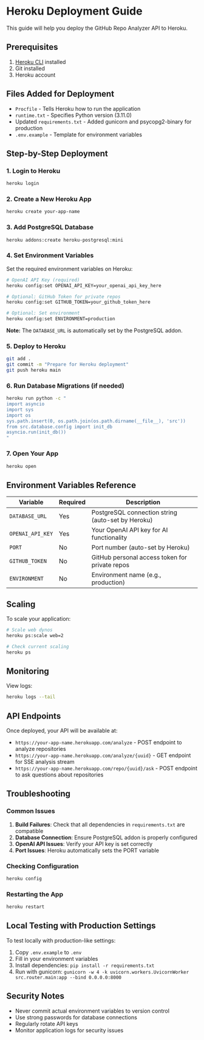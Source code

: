 # Heroku Deployment Guide

This guide will help you deploy the GitHub Repo Analyzer API to Heroku.

## Prerequisites

1. [Heroku CLI](https://devcenter.heroku.com/articles/heroku-cli) installed
2. Git installed
3. Heroku account

## Files Added for Deployment

- `Procfile` - Tells Heroku how to run the application
- `runtime.txt` - Specifies Python version (3.11.0)
- Updated `requirements.txt` - Added gunicorn and psycopg2-binary for production
- `.env.example` - Template for environment variables

## Step-by-Step Deployment

### 1. Login to Heroku
```bash
heroku login
```

### 2. Create a New Heroku App
```bash
heroku create your-app-name
```

### 3. Add PostgreSQL Database
```bash
heroku addons:create heroku-postgresql:mini
```

### 4. Set Environment Variables

Set the required environment variables on Heroku:

```bash
# OpenAI API Key (required)
heroku config:set OPENAI_API_KEY=your_openai_api_key_here

# Optional: GitHub Token for private repos
heroku config:set GITHUB_TOKEN=your_github_token_here

# Optional: Set environment
heroku config:set ENVIRONMENT=production
```

**Note:** The `DATABASE_URL` is automatically set by the PostgreSQL addon.

### 5. Deploy to Heroku
```bash
git add .
git commit -m "Prepare for Heroku deployment"
git push heroku main
```

### 6. Run Database Migrations (if needed)
```bash
heroku run python -c "
import asyncio
import sys
import os
sys.path.insert(0, os.path.join(os.path.dirname(__file__), 'src'))
from src.database.config import init_db
asyncio.run(init_db())
"
```

### 7. Open Your App
```bash
heroku open
```

## Environment Variables Reference

| Variable | Required | Description |
|----------|----------|-------------|
| `DATABASE_URL` | Yes | PostgreSQL connection string (auto-set by Heroku) |
| `OPENAI_API_KEY` | Yes | Your OpenAI API key for AI functionality |
| `PORT` | No | Port number (auto-set by Heroku) |
| `GITHUB_TOKEN` | No | GitHub personal access token for private repos |
| `ENVIRONMENT` | No | Environment name (e.g., production) |

## Scaling

To scale your application:

```bash
# Scale web dynos
heroku ps:scale web=2

# Check current scaling
heroku ps
```

## Monitoring

View logs:
```bash
heroku logs --tail
```

## API Endpoints

Once deployed, your API will be available at:
- `https://your-app-name.herokuapp.com/analyze` - POST endpoint to analyze repositories
- `https://your-app-name.herokuapp.com/analyze/{uuid}` - GET endpoint for SSE analysis stream
- `https://your-app-name.herokuapp.com/repo/{uuid}/ask` - POST endpoint to ask questions about repositories

## Troubleshooting

### Common Issues

1. **Build Failures**: Check that all dependencies in `requirements.txt` are compatible
2. **Database Connection**: Ensure PostgreSQL addon is properly configured
3. **OpenAI API Issues**: Verify your API key is set correctly
4. **Port Issues**: Heroku automatically sets the PORT variable

### Checking Configuration
```bash
heroku config
```

### Restarting the App
```bash
heroku restart
```

## Local Testing with Production Settings

To test locally with production-like settings:

1. Copy `.env.example` to `.env`
2. Fill in your environment variables
3. Install dependencies: `pip install -r requirements.txt`
4. Run with gunicorn: `gunicorn -w 4 -k uvicorn.workers.UvicornWorker src.router.main:app --bind 0.0.0.0:8000`

## Security Notes

- Never commit actual environment variables to version control
- Use strong passwords for database connections
- Regularly rotate API keys
- Monitor application logs for security issues 